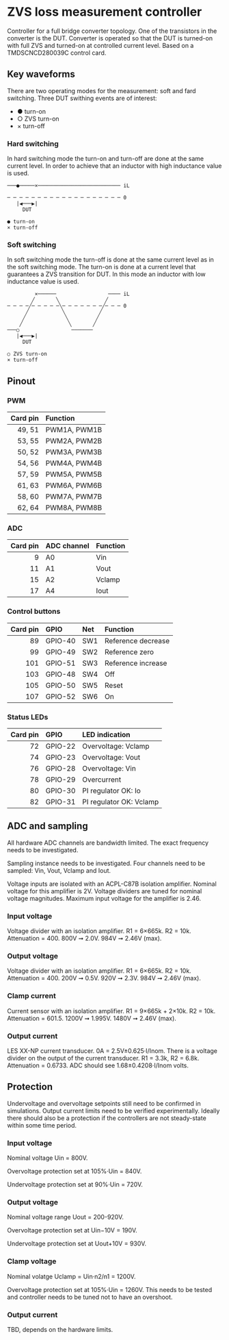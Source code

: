 # ZVS loss measurement controller

Controller for a full bridge converter topology. One of the transistors in the converter is the DUT. Converter is operated so that the DUT is turned-on with full ZVS and turned-on at controlled current level. Based on a TMDSCNCD280039C control card. 

## Key waveforms

There are two operating modes for the measurement: soft and fard switching. Three DUT swithing events are of interest: 

- ● turn-on
- ○ ZVS turn-on
- × turn-off

### Hard switching

In hard switching mode the turn-on and turn-off are done at the same current level. In order to achieve that an inductor with high inductance value is used. 
                                                                     
    ───●─────×─────────────────────────── iL
    
    ─ ─ ─ ─ ─ ─ ─ ─ ─ ─ ─ ─ ─ ─ ─ ─ ─ ─ ─ 0       
       |◀───▶|                            
         DUT                              
                                          
    ● turn-on                         
    × turn-off          

### Soft switching

In soft switching mode the turn-off is done at the same current level as in the soft switching mode. The turn-on is done at a current level that guarantees a ZVS transition for DUT. In this mode an inductor with low inductance value is used. 
                                                              
             ×──────                 ──── iL
            ╱       ╲               ╱     
    ─ ─ ─ ─╱─ ─ ─ ─ ─╲─ ─ ─ ─ ─ ─ ─╱─ ─ ─ 0
          ╱           ╲           ╱       
         ╱             ╲         ╱        
        ╱               ╲       ╱         
    ───○                 ───────          
       |◀───▶|                            
         DUT                              
                                          
    ○ ZVS turn-on                         
    × turn-off                                       

## Pinout

### PWM

| Card pin | Function     |
|---------:|:-------------|
|   49, 51 | PWM1A, PWM1B |
|   53, 55 | PWM2A, PWM2B |
|   50, 52 | PWM3A, PWM3B |
|   54, 56 | PWM4A, PWM4B |
|   57, 59 | PWM5A, PWM5B |
|   61, 63 | PWM6A, PWM6B |
|   58, 60 | PWM7A, PWM7B |
|   62, 64 | PWM8A, PWM8B |

### ADC

| Card pin | ADC channel | Function |
|---------:|:------------|:---------|
|        9 | A0          | Vin      |
|       11 | A1          | Vout     |
|       15 | A2          | Vclamp   |
|       17 | A4          | Iout     |

### Control buttons

| Card pin | GPIO    | Net | Function |
|---------:|:--------|:----|:---------|
|       89 | GPIO-40 | SW1 | Reference decrease |
|       99 | GPIO-49 | SW2 | Reference zero |
|      101 | GPIO-51 | SW3 | Reference increase |
|      103 | GPIO-48 | SW4 | Off |
|      105 | GPIO-50 | SW5 | Reset |
|      107 | GPIO-52 | SW6 | On |

### Status LEDs

| Card pin | GPIO    | LED indication |
|---------:|:--------|:---------|
|       72 | GPIO-22 | Overvoltage: Vclamp |
|       74 | GPIO-23 | Overvoltage: Vout |
|       76 | GPIO-28 | Overvoltage: Vin |
|       78 | GPIO-29 | Overcurrent |
|       80 | GPIO-30 | PI regulator OK: Io |
|       82 | GPIO-31 | PI regulator OK: Vclamp |

## ADC and sampling

All hardware ADC channels are bandwidth limited. The exact frequency needs to be investigated. 

Sampling instance needs to be investigated. Four channels need to be sampled: Vin, Vout, Vclamp and Iout. 

Voltage inputs are isolated with an ACPL-C87B isolation amplifier. Nominal voltage for this amplifier is 2V. Voltage dividers are tuned for nominal voltage magnitudes. Maximum input voltage for the amplifier is 2.46. 

### Input voltage

Voltage divider with an isolation amplifier. R1 = 6×665k. R2 = 10k. Attenuation = 400. 800V ➞ 2.0V. 984V ➞ 2.46V (max).

### Output voltage

Voltage divider with an isolation amplifier. R1 = 6×665k. R2 = 10k. Attenuation = 400. 200V ➞ 0.5V. 920V ➞ 2.3V. 984V ➞ 2.46V (max).

### Clamp current

Current sensor with an isolation amplifier. R1 = 9×665k + 2×10k. R2 = 10k. Attenuation = 601.5. 1200V ➞ 1.995V. 1480V ➞ 2.46V (max). 

### Output current

LES XX-NP current transducer. 0A = 2.5V±0.625·I/Inom. There is a voltage divider on the output of the current transducer. R1 = 3.3k, R2 = 6.8k. Attenuation = 0.6733. ADC should see 1.68±0.4208·I/Inom volts. 

## Protection

Undervoltage and overvoltage setpoints still need to be confirmed in simulations. Output current limits need to be verified experimentally. Ideally there should also be a protection if the controllers are not steady-state within some time period. 

### Input voltage

Nominal voltage Uin = 800V. 

Overvoltage protection set at 105%·Uin = 840V. 

Undervoltage protection set at 90%·Uin = 720V. 

### Output voltage

Nominal voltage range Uout = 200-920V. 

Overvoltage protection set at Uin−10V = 190V. 

Undervoltage protection set at Uout+10V = 930V. 

### Clamp voltage

Nominal volatge Uclamp = Uin·n2/n1 = 1200V.

Overvoltage protection set at 105%·Uin = 1260V. This needs to be tested and controller needs to be tuned not to have an overshoot. 

### Output current

TBD, depends on the hardware limits. 
